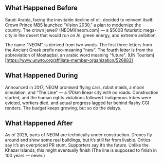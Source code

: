 ## What Happened Before

Saudi Arabia, facing the inevitable decline of oil, decided to reinvent itself. Crown Prince MBS launched “Vision 2030,” a plan to modernize the country. The crown jewel? (NEOM)[neom.com] — a $500B futuristic mega-city in the desert that would run on AI, green energy, and extreme ambition.

The name "NEOM" is derived from two words. The first three letters from the Ancient Greek prefix neo-meaning "new". The fourth letter is from the abbreviation of Mostaqbal, an arabic word meaning "future". (UN Tourism)[https://www.unwto.org/affiliate-member-organization/526883]

## What Happened During

Announced in 2017, NEOM promised flying cars, robot maids, a moon simulation, and “The Line” — a 170km linear city with no roads. Construction started, and the human rights violations followed. Indigenous tribes were evicted, workers died, and actual progress lagged far behind flashy CGI renders. The budget keeps growing, but so do the delays.

## What Happened After

As of 2025, parts of NEOM are technically under construction. Drones fly around and show some real buildings, but it’s still far from livable. Critics say it’s an overpriced PR stunt. Supporters say it’s the future. Unlike the Khazar Islands, this might eventually finish (The line is supposed to finish in 100 years — never.)
